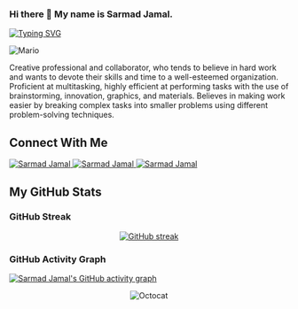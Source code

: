 ### Hi there 👋 My name is Sarmad Jamal.
[![Typing SVG](https://readme-typing-svg.demolab.com?font=Fira+Code&duration=5000&pause=1000&color=0000FF&width=435&lines=Docker+ps+-a+|grep+Sarmad+Jamal)](https://github.com/sarmad006)

![Mario](https://camo.githubusercontent.com/4fa9a5bdefafee7e59ad2086429306dfc0c902d0db4d2d1fdfb534b1767d9f62/68747470733a2f2f646576656c6f706572732e67697068792e636f6d2f6272616e63682f6d61737465722f7374617469632f6170692d35313264333663303936363236383237313731303861333862626235633537642e676966)

Creative professional and collaborator, who tends to believe in hard work and wants to devote their skills and time to a well-esteemed organization. Proficient at multitasking, highly efficient at performing tasks with the use of brainstorming, innovation, graphics, and materials. Believes in making work easier by breaking complex tasks into smaller problems using different problem-solving techniques.



## Connect With Me

<p align="left"> 
  <a href="https://www.linkedin.com/in/sarmad-jamal/" target="blank">
    <img src="https://img.shields.io/badge/LinkedIn-0077B5?style=for-the-badge&logo=linkedin&logoColor=white" alt="Sarmad Jamal" />
  </a> 
  <a href="mailto:sarmadjamal200@gmail.com" target="blank">
    <img src="https://img.shields.io/badge/Gmail-D14836?style=for-the-badge&logo=gmail&logoColor=white" alt="Sarmad Jamal" />
  </a>
  <a href="https://twitter.com/0xSarmad" target="blank">
    <img src="https://img.shields.io/badge/Twitter-1DA1F2?style=for-the-badge&logo=twitter&logoColor=white" alt="Sarmad Jamal" />
  </a>
</p>

## My GitHub Stats

### GitHub Streak

<div align="center">

[![GitHub streak](https://github-readme-streak-stats.herokuapp.com?user=sarmad006&hide_border=true&date_format=M%20j%5B%2C%20Y%5D&background=DD272700&stroke=9046FF&ring=9046FF&fire=9046FF&currStreakNum=9046FF&sideNums=9046FF&currStreakLabel=9046FF&sideLabels=9046FF&dates=9046FF)](https://github.com/sarmad006)

</div>

### GitHub Activity Graph

[![Sarmad Jamal's GitHub activity graph](https://github-readme-activity-graph.vercel.app/graph?username=sarmad006)](https://github.com/sarmad006)

<div align="center">

![Octocat](https://user-images.githubusercontent.com/10498744/210113490-e2fad07f-4488-4da8-a656-b9abbdd8cb26.gif)

</div>


  
